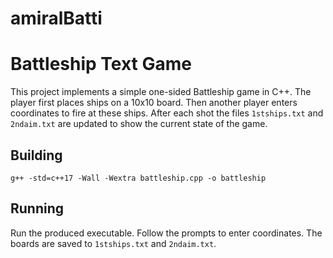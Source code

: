 # amiralBatti
# Battleship Text Game

This project implements a simple one-sided Battleship game in C++.
The player first places ships on a 10x10 board. Then another player
enters coordinates to fire at these ships. After each shot the files
`1stships.txt` and `2ndaim.txt` are updated to show the current state
of the game.

## Building

```
g++ -std=c++17 -Wall -Wextra battleship.cpp -o battleship
```

## Running

Run the produced executable. Follow the prompts to enter coordinates.
The boards are saved to `1stships.txt` and `2ndaim.txt`.